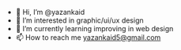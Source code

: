 - 👋 Hi, I’m @yazankaid
- 👀 I’m interested in graphic/ui/ux design
- 🌱 I’m currently learning improving in web design
- 📫 How to reach me yazankaid5@gmail.com

<!---
yazankaid/yazankaid is a ✨ special ✨ repository because its `README.md` (this file) appears on your GitHub profile.
You can click the Preview link to take a look at your changes.
--->
